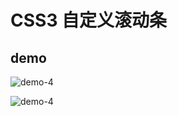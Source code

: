 # CSS3 自定义滚动条

## demo

![demo-4](https://github.com/vxhly/web-demo/blob/master/demo-4/images/demo-4-1.png)

![demo-4](https://github.com/vxhly/web-demo/blob/master/demo-4/images/demo-4-2.png)
